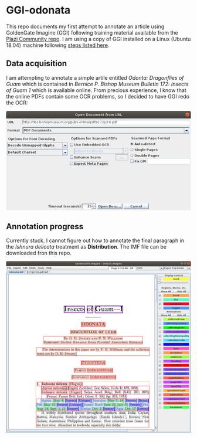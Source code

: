 # GGI-odonata

This repo documents my first attempt to annotate an article using GoldenGate Imagine (GGI) following training material available from the [Plazi Community repo](https://github.com/plazi/community). I am using a copy of GGI installed on a Linux (Ubuntu 18.04) machine following [steps listed here](https://github.com/aubreymoore/GGI-Linux).

## Data acquisition

I am attempting to annotate a simple artile entitled *Odonta: Dragonflies of Guam* which is contained in *Bernice P. Bishop Museum Bulletin 172: Insects of Guam 1* which is available online. From precious experience, I know that the online PDFs contain some OCR problems, so I decided to have GGI redo the OCR: 

![](images/open-from-url.png)

## Annotation progress

Currently stuck. I cannot figure out how to annotate the final paragraph in the *Ishnura delicata* treatment as **Distribution**.
The IMF file can be downloaded fron this repo.

![](images/distribution-problem.png)
